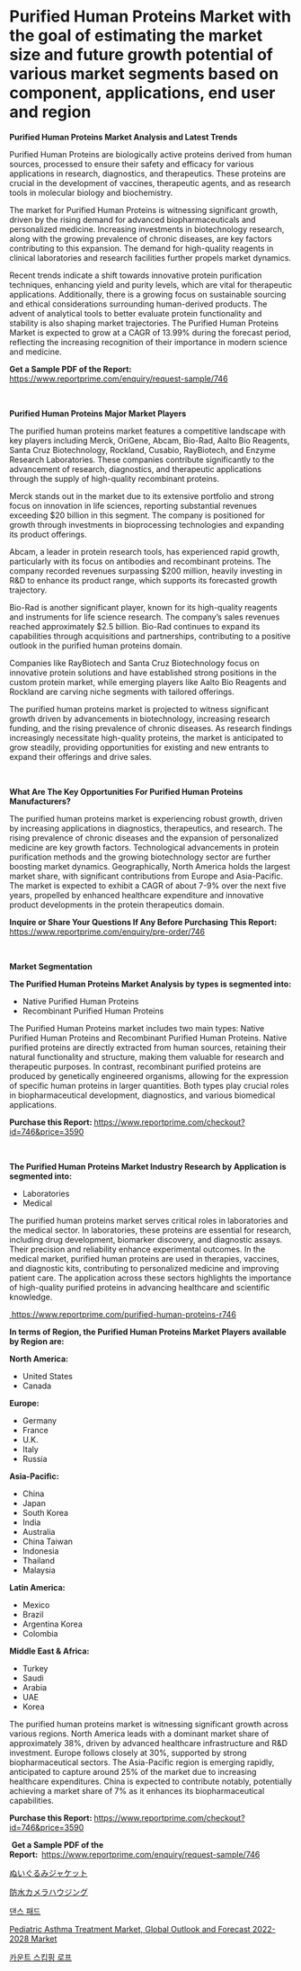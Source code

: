 <p><h1>Purified Human Proteins Market with the goal of estimating the market size and future growth potential of various market segments based on component, applications, end user and region</h1></p><p><strong>Purified Human Proteins Market Analysis and Latest Trends</strong></p>
<p><p>Purified Human Proteins are biologically active proteins derived from human sources, processed to ensure their safety and efficacy for various applications in research, diagnostics, and therapeutics. These proteins are crucial in the development of vaccines, therapeutic agents, and as research tools in molecular biology and biochemistry.</p><p>The market for Purified Human Proteins is witnessing significant growth, driven by the rising demand for advanced biopharmaceuticals and personalized medicine. Increasing investments in biotechnology research, along with the growing prevalence of chronic diseases, are key factors contributing to this expansion. The demand for high-quality reagents in clinical laboratories and research facilities further propels market dynamics.</p><p>Recent trends indicate a shift towards innovative protein purification techniques, enhancing yield and purity levels, which are vital for therapeutic applications. Additionally, there is a growing focus on sustainable sourcing and ethical considerations surrounding human-derived products. The advent of analytical tools to better evaluate protein functionality and stability is also shaping market trajectories. The Purified Human Proteins Market is expected to grow at a CAGR of 13.99% during the forecast period, reflecting the increasing recognition of their importance in modern science and medicine.</p></p>
<p><strong>Get a Sample PDF of the Report:&nbsp;</strong> <a href="https://www.reportprime.com/enquiry/request-sample/746">https://www.reportprime.com/enquiry/request-sample/746</a></p>
<p>&nbsp;</p>
<p><strong>Purified Human Proteins Major Market Players</strong></p>
<p><p>The purified human proteins market features a competitive landscape with key players including Merck, OriGene, Abcam, Bio-Rad, Aalto Bio Reagents, Santa Cruz Biotechnology, Rockland, Cusabio, RayBiotech, and Enzyme Research Laboratories. These companies contribute significantly to the advancement of research, diagnostics, and therapeutic applications through the supply of high-quality recombinant proteins.</p><p>Merck stands out in the market due to its extensive portfolio and strong focus on innovation in life sciences, reporting substantial revenues exceeding $20 billion in this segment. The company is positioned for growth through investments in bioprocessing technologies and expanding its product offerings.</p><p>Abcam, a leader in protein research tools, has experienced rapid growth, particularly with its focus on antibodies and recombinant proteins. The company recorded revenues surpassing $200 million, heavily investing in R&D to enhance its product range, which supports its forecasted growth trajectory.</p><p>Bio-Rad is another significant player, known for its high-quality reagents and instruments for life science research. The company’s sales revenues reached approximately $2.5 billion. Bio-Rad continues to expand its capabilities through acquisitions and partnerships, contributing to a positive outlook in the purified human proteins domain.</p><p>Companies like RayBiotech and Santa Cruz Biotechnology focus on innovative protein solutions and have established strong positions in the custom protein market, while emerging players like Aalto Bio Reagents and Rockland are carving niche segments with tailored offerings.</p><p>The purified human proteins market is projected to witness significant growth driven by advancements in biotechnology, increasing research funding, and the rising prevalence of chronic diseases. As research findings increasingly necessitate high-quality proteins, the market is anticipated to grow steadily, providing opportunities for existing and new entrants to expand their offerings and drive sales.</p></p>
<p>&nbsp;</p>
<p><strong>What Are The Key Opportunities For Purified Human Proteins Manufacturers?</strong></p>
<p><p>The purified human proteins market is experiencing robust growth, driven by increasing applications in diagnostics, therapeutics, and research. The rising prevalence of chronic diseases and the expansion of personalized medicine are key growth factors. Technological advancements in protein purification methods and the growing biotechnology sector are further boosting market dynamics. Geographically, North America holds the largest market share, with significant contributions from Europe and Asia-Pacific. The market is expected to exhibit a CAGR of about 7-9% over the next five years, propelled by enhanced healthcare expenditure and innovative product developments in the protein therapeutics domain.</p></p>
<p><strong>Inquire or Share Your Questions If Any Before Purchasing This Report:</strong> <a href="https://www.reportprime.com/enquiry/pre-order/746">https://www.reportprime.com/enquiry/pre-order/746</a></p>
<p>&nbsp;</p>
<p><strong>Market Segmentation</strong></p>
<p><strong>The Purified Human Proteins Market Analysis by types is segmented into:</strong></p>
<p><ul><li>Native Purified Human Proteins</li><li>Recombinant Purified Human Proteins</li></ul></p>
<p><p>The Purified Human Proteins market includes two main types: Native Purified Human Proteins and Recombinant Purified Human Proteins. Native purified proteins are directly extracted from human sources, retaining their natural functionality and structure, making them valuable for research and therapeutic purposes. In contrast, recombinant purified proteins are produced by genetically engineered organisms, allowing for the expression of specific human proteins in larger quantities. Both types play crucial roles in biopharmaceutical development, diagnostics, and various biomedical applications.</p></p>
<p><strong>Purchase this Report:&nbsp;</strong><a href="https://www.reportprime.com/checkout?id=746&price=3590">https://www.reportprime.com/checkout?id=746&price=3590</a></p>
<p>&nbsp;</p>
<p><strong>The Purified Human Proteins Market Industry Research by Application is segmented into:</strong></p>
<p><ul><li>Laboratories</li><li>Medical</li></ul></p>
<p><p>The purified human proteins market serves critical roles in laboratories and the medical sector. In laboratories, these proteins are essential for research, including drug development, biomarker discovery, and diagnostic assays. Their precision and reliability enhance experimental outcomes. In the medical market, purified human proteins are used in therapies, vaccines, and diagnostic kits, contributing to personalized medicine and improving patient care. The application across these sectors highlights the importance of high-quality purified proteins in advancing healthcare and scientific knowledge.</p></p>
<p><a href="https://www.reportprime.com/purified-human-proteins-r746">&nbsp;https://www.reportprime.com/purified-human-proteins-r746</a></p>
<p><strong>In terms of Region, the Purified Human Proteins Market Players available by Region are:</strong></p>
<p>
    <p> <strong> North America: </strong>
        <ul>
            <li>United States</li>
            <li>Canada</li>
        </ul>
        </p> 
    <p> <strong> Europe: </strong>
        <ul>
            <li>Germany</li>
            <li>France</li>
            <li>U.K.</li>
            <li>Italy</li>
            <li>Russia</li>
        </ul>
        </p> 
    <p> <strong> Asia-Pacific: </strong>
        <ul>
            <li>China</li>
            <li>Japan</li>
            <li>South Korea</li>
            <li>India</li>
            <li>Australia</li>
            <li>China Taiwan</li>
            <li>Indonesia</li>
            <li>Thailand</li>
            <li>Malaysia</li>
        </ul>
        </p> 
    <p> <strong> Latin America: </strong>
        <ul>
            <li>Mexico</li>
            <li>Brazil</li>
            <li>Argentina Korea</li>
            <li>Colombia</li>
        </ul>
        </p> 
    <p> <strong> Middle East & Africa: </strong>
        <ul>
            <li>Turkey</li>
            <li>Saudi</li>
            <li>Arabia</li>
            <li>UAE</li>
            <li>Korea</li>
        </ul>
    </p>
    </p>
<p><p>The purified human proteins market is witnessing significant growth across various regions. North America leads with a dominant market share of approximately 38%, driven by advanced healthcare infrastructure and R&D investment. Europe follows closely at 30%, supported by strong biopharmaceutical sectors. The Asia-Pacific region is emerging rapidly, anticipated to capture around 25% of the market due to increasing healthcare expenditures. China is expected to contribute notably, potentially achieving a market share of 7% as it enhances its biopharmaceutical capabilities.</p></p>
<p><strong>Purchase this Report: </strong><a href="https://www.reportprime.com/checkout?id=746&price=3590">https://www.reportprime.com/checkout?id=746&price=3590</a></p>
<p>&nbsp;<strong>Get a Sample PDF of the Report:&nbsp;&nbsp;</strong><a href="https://www.reportprime.com/enquiry/request-sample/746">https://www.reportprime.com/enquiry/request-sample/746</a></p>
<p><strong></strong></p>
<p><p><a href="https://medium.com/@durgin521/%E3%83%97%E3%83%A9%E3%83%83%E3%82%B7%E3%83%A5%E3%82%B8%E3%83%A3%E3%82%B1%E3%83%83%E3%83%88%E3%81%AE%E5%B8%82%E5%A0%B4%E3%82%B7%E3%82%A7%E3%82%A2-%E5%B8%82%E5%A0%B4%E5%88%86%E6%9E%90-%E6%88%90%E9%95%B7%E3%83%88%E3%83%AC%E3%83%B3%E3%83%89-%E4%BA%88%E6%B8%AC-2024%E5%B9%B4-2031%E5%B9%B4%E3%81%AE%E6%9C%9F%E9%96%93-4c5577cf0bd9">ぬいぐるみジャケット</a></p><p><a href="https://medium.com/@durgin521/%E9%98%B2%E6%B0%B4%E3%82%AB%E3%83%A1%E3%83%A9%E3%83%8F%E3%82%A6%E3%82%B8%E3%83%B3%E3%82%B0%E5%B8%82%E5%A0%B4%E8%AA%BF%E6%9F%BB%E3%81%8A%E3%82%88%E3%81%B3%E6%A5%AD%E7%95%8C%E3%81%AE%E9%80%B2%E5%B1%95%E3%81%A82031%E5%B9%B4%E3%81%BE%E3%81%A7%E3%81%AE%E4%BA%88%E6%B8%AC-1c3968d2125e">防水カメラハウジング</a></p><p><a href="https://medium.com/@daniamha96_85754/%EA%B8%80%EB%A1%9C%EB%B2%8C-%EB%8C%84%EC%8A%A4-%ED%8C%A8%EB%93%9C-%EC%8B%9C%EC%9E%A5%EC%9D%98-%EB%AF%B8%EB%9E%98-%EB%8F%99%ED%96%A5-2024%EB%85%84%EB%B6%80%ED%84%B0-2031%EB%85%84%EA%B9%8C%EC%A7%80%EC%9D%98-%EC%8B%9C%EC%9E%A5-%ED%86%B5%EC%B0%B0%EB%A0%A5-%EB%B0%8F-%EB%B6%84%EC%84%9D-173%ED%8E%98%EC%9D%B4%EC%A7%80-528b0fd2b979">댄스 패드</a></p><p><a href="https://www.linkedin.com/pulse/pediatric-asthma-treatment-market-global-outlook-forecast-2022-2028-kughf?trackingId=SsZ%2FQYabRJSHzxzqcQxiuA%3D%3D">Pediatric Asthma Treatment Market, Global Outlook and Forecast 2022-2028 Market</a></p><p><a href="https://medium.com/@daniamha96_85754/%EC%B9%B4%EC%9A%B4%ED%8A%B8-%EC%A4%84%EB%84%98%EA%B8%B0-%EC%8B%9C%EC%9E%A5%EC%97%90-%EB%8C%80%ED%95%9C-%EA%B8%80%EB%A1%9C%EB%B2%8C-%EC%A0%84%EB%A7%9D-%ED%8A%B8%EB%A0%8C%EB%93%9C-%EB%B0%8F-%EC%98%88%EC%B8%A1-2024-2031-c67899896eb1">카운트 스킵핑 로프</a></p></p>